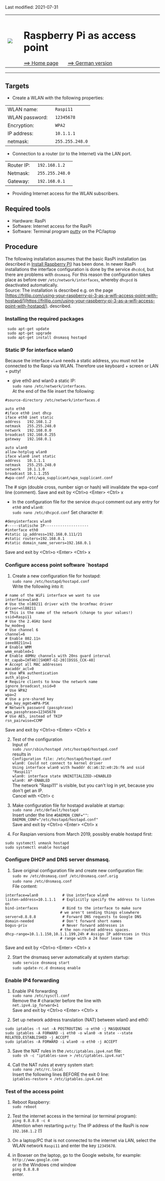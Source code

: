Last modified: 2021-07-31   
<table><tr><td><img src="logo/mqtt4home_96.png"></td><td>&nbsp;</td><td>
<h1>Raspberry Pi as access point</h1>
<a href="../readme.md">==> Home page</a> &nbsp; &nbsp; &nbsp; 
<a href="m4h02_RasPiAccessPoint.md">==> German version</a> &nbsp; &nbsp; &nbsp; 
</td></tr></table><hr>

## Targets
* Create a WLAN with the following properties:   

|                              |                 |   
| ---------------------------- | --------------- |   
| WLAN name:                   | `Raspi11`       |   
| WLAN password: &nbsp;        | `12345678`      |   
| Encryption:                  | `WPA2`          |   
| IP address:                  | `10.1.1.1`      |   
| netmask:                     | `255.255.248.0` |   

* Connection to a router (or to the Internet) via the LAN port.   

|                   |                 |   
| ----------------- | --------------- |   
| Router IP: &nbsp; | `192.168.1.2`   |   
| Netmask:          | `255.255.248.0` |   
| Gateway:          | `192.168.0.1`   |   

* Providing Internet access for the WLAN subscribers.   

## Required tools

* Hardware: RasPi
* Software: Internet access for the RasPi
* Software: Terminal program [putty](https://www.chiark.greenend.org.uk/~sgtatham/putty/latest.html) on the PC/laptop

## Procedure
The following installation assumes that the basic RasPi installation (as described in [Install Raspberry Pi](m4h01_RasPiInstall.md)) has been done. In newer RasPi installations the interface configuration is done by the service `dhcdcd`, but there are problems with `dnsmasq`. For this reason the configuration takes place as before over `/etc/network/interfaces`, whereby `dhcpcd` is deactivated automatically.   
Source: The installation is described e.g. on the page [https://frillip.com/using-your-raspberry-pi-3-as-a-wifi-access-point-with-hostapd/](https://frillip.com/using-your-raspberry-pi-3-as-a-wifi-access-point-with-hostapd/). 
described.   

### Installing the required packages
```
 sudo apt-get update
 sudo apt-get upgrade
 sudo apt-get install dnsmasq hostapd
```

### Static IP for interface wlan0
Because the interface `wlan0` needs a static address, you must not be connected to the Raspi via WLAN. Therefore use keyboard + screen or LAN + putty!   

* give eth0 and wlan0 a static IP:   
`sudo nano /etc/network/interfaces`.   
At the end of the file insert the following:   
```
#source-directory /etc/network/interfaces.d

auto eth0
#iface eth0 inet dhcp
iface eth0 inet static
address   192.168.1.2
netmask   255.255.248.0
network   192.168.0.0
broadcast 192.168.0.255
gateway   192.168.0.1

auto wlan0
allow-hotplug wlan0
iface wlan0 inet static
address   10.1.1.1
netmask   255.255.248.0
network   10.1.1.0
broadcast 10.1.1.255
#wpa-conf /etc/wpa_supplicant/wpa_supplicant.conf
```
The # sign (double cross, number sign or hash) will invalidate the wpa-conf line (comment).
Save and exit by &lt;Ctrl&gt;o &lt;Enter&gt; &lt;Ctrl&gt; x

* In the configuration file for the service `dhcpcd` comment out any entry for `eth0` and `wlan0`:   
`sudo nano /etc/dhcpcd.conf`
Set character #:   
```
#denyinterfaces wlan0
#-----statische IP--------------------
#interface eth0
#static ip_address=192.168.0.111/21
#static routers=192.168.0.1
#static domain_name_servers=192.168.0.1
```
Save and exit by &lt;Ctrl&gt;o &lt;Enter&gt; &lt;Ctrl&gt; x   

### Configure access point software `hostapd
1. Create a new configuration file for hostapd:   
`sudo nano /etc/hostapd/hostapd.conf`   
Write the following into it:   
```
# name of the WiFi interface we want to use
interface=wlan0
# Use the nl80211 driver with the brcmfmac driver
driver=nl80211
# This is the name of the network (change to your values!)
ssid=Raspi11
# Use the 2.4GHz band
hw_mode=g
# Use channel 6
channel=6
# Enable 802.11n
ieee80211n=1
# Enable WMM
wmm_enabled=1
# Enable 40MHz channels with 20ns guard interval
ht_capab=[HT40][SHORT-GI-20][DSSS_CCK-40]
# Accept all MAC addresses
macaddr_acl=0
# Use WPA authentication
auth_algs=1
# Require clients to know the network name
ignore_broadcast_ssid=0
# Use WPA2
wpa=2
# Use a pre-shared key
wpa_key_mgmt=WPA-PSK
# Network password (passphrase)
wpa_passphrase=12345678
# Use AES, instead of TKIP
rsn_pairwise=CCMP
```
Save and exit by &lt;Ctrl&gt;o &lt;Enter&gt; &lt;Ctrl&gt; x   

2. Test of the configuration   
Input of   
`sudo /usr/sbin/hostapd /etc/hostapd/hostapd.conf`   
results in   
`Configuration file: /etc/hostapd/hostapd.conf`   
`wlan0: Could not connect to kernel driver`   
`Using interface wlan0 with hwaddr dc:a6:32:e0:2b:f6 and ssid "Raspi11"`   
`wlan0: interface state UNINITIALIZED->ENABLED`   
`wlan0: AP-ENABLED`   
The network "Raspi11" is visible, but you can't log in yet, because you don't get an IP.   
Cancel with &lt;Ctrl&gt; c

3. Make configuration file for hostapd available at startup:   
`sudo nano /etc/default/hostapd`   
Insert under the line `#DAEMON_CONF=""`:   
`DAEMON_CONF="/etc/hostapd/hostapd.conf"`   
Save and exit by &lt;Ctrl&gt;o &lt;Enter&gt; &lt;Ctrl&gt; x   

4. For Raspian versions from March 2019, possibly enable hostapd first:   
```
sudo systemctl unmask hostapd
sudo systemctl enable hostapd
```

### Configure DHCP and DNS server dnsmasq.
1. Save original configuration file and create new configuration file:   
 `sudo mv /etc/dnsmasq.conf /etc/dnsmasq.conf.orig`   
 `sudo nano /etc/dnsmasq.conf`   
File content:   
 ```
interface=wlan0           # Use interface wlan0
listen-address=10.1.1.1   # Explicitly specify the address to listen on
bind-interfaces           # Bind to the interface to make sure
                          # we aren't sending things elsewhere
server=8.8.8.8            # Forward DNS requests to Google DNS
domain-needed             # Don't forward short names
bogus-priv                # Never forward addresses in
                          # the non-routed address spaces.
dhcp-range=10.1.1.150,10.1.1.199,24h # Assign IP addresses in this
                          # range with a 24 hour lease time
```
Save and exit by &lt;Ctrl&gt;o &lt;Enter&gt; &lt;Ctrl&gt; x   

2. Start the dnsmasq server automatically at system startup:   
`sudo service dnsmasq start`   
`sudo update-rc.d dnsmasq enable`   

### Enable IP4 forwarding
1. Enable IP4 forwarding   
`sudo nano /etc/sysctl.conf`   
Remove the # character before the line with   
`net.ipv4.ip_forward=1`   
Save and exit by &lt;Ctrl&gt;o &lt;Enter&gt; &lt;Ctrl&gt; x   

2. Set up network address translation (NAT) between wlan0 and eth0:   
```
sudo iptables -t nat -A POSTROUTING -o eth0 -j MASQUERADE
sudo iptables -A FORWARD -i eth0 -o wlan0 -m state --state RELATED,ESTABLISHED -j ACCEPT
sudo iptables -A FORWARD -i wlan0 -o eth0 -j ACCEPT
```

3. Save the NAT rules in the `/etc/iptables.ipv4.nat` file:   
`sudo sh -c "iptables-save > /etc/iptables.ipv4.nat"`   

4. Call the NAT rules at every system start:   
`sudo nano /etc/rc.local`   
Insert the following lines BEFORE the exit 0 line:   
`iptables-restore < /etc/iptables.ipv4.nat`   

### Test of the access point
1. Reboot Raspberry:   
 `sudo reboot`   

2. Test the internet access in the terminal (or terminal program):   
 `ping 8.8.8.8 -c 4`   
 Attention when restarting `putty`: The IP address of the RasPi is now `192.168.1.2` (!)   

3. On a laptop/PC that is not connected to the internet via LAN, select the WLAN network `Raspi11` and enter the key `12345678`.

4. in Bowser on the laptop, go to the Google website, for example:   
 `http://www.google.com`   
 or in the Windows cmd window   
 `ping 8.8.8.8`   
 enter.

